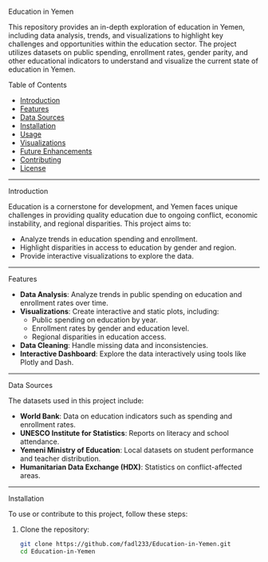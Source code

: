 Education in Yemen

This repository provides an in-depth exploration of education in Yemen, including data analysis, trends, and visualizations to highlight key challenges and opportunities within the education sector. The project utilizes datasets on public spending, enrollment rates, gender parity, and other educational indicators to understand and visualize the current state of education in Yemen.

Table of Contents

- [Introduction](#introduction)
- [Features](#features)
- [Data Sources](#data-sources)
- [Installation](#installation)
- [Usage](#usage)
- [Visualizations](#visualizations)
- [Future Enhancements](#future-enhancements)
- [Contributing](#contributing)
- [License](#license)

---

Introduction

Education is a cornerstone for development, and Yemen faces unique challenges in providing quality education due to ongoing conflict, economic instability, and regional disparities. This project aims to:

- Analyze trends in education spending and enrollment.
- Highlight disparities in access to education by gender and region.
- Provide interactive visualizations to explore the data.

---
 Features

- **Data Analysis**: Analyze trends in public spending on education and enrollment rates over time.
- **Visualizations**: Create interactive and static plots, including:
  - Public spending on education by year.
  - Enrollment rates by gender and education level.
  - Regional disparities in education access.
- **Data Cleaning**: Handle missing data and inconsistencies.
- **Interactive Dashboard**: Explore the data interactively using tools like Plotly and Dash.

---
 Data Sources

The datasets used in this project include:

- **World Bank**: Data on education indicators such as spending and enrollment rates.
- **UNESCO Institute for Statistics**: Reports on literacy and school attendance.
- **Yemeni Ministry of Education**: Local datasets on student performance and teacher distribution.
- **Humanitarian Data Exchange (HDX)**: Statistics on conflict-affected areas.

---

 Installation

To use or contribute to this project, follow these steps:

1. Clone the repository:
   ```bash
   git clone https://github.com/fadl233/Education-in-Yemen.git
   cd Education-in-Yemen
